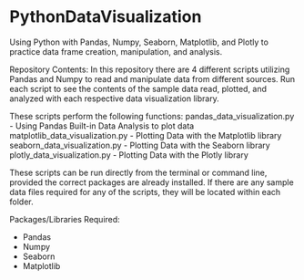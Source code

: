 # PythonDataVisualization
Using Python with Pandas, Numpy, Seaborn, Matplotlib, and Plotly to practice data frame creation, manipulation, and analysis.

Repository Contents:
In this repository there are 4 different scripts utilizing Pandas and Numpy to read and manipulate data from different sources. Run each script to see the contents of the sample data read, plotted, and analyzed with each respective data visualization library.

These scripts perform the following functions:
pandas_data_visualization.py      - Using Pandas Built-in Data Analysis to plot data
matplotlib_data_visualization.py  - Plotting Data with the Matplotlib library
seaborn_data_visualization.py     - Plotting Data with the Seaborn library
plotly_data_visualization.py      - Plotting Data with the Plotly library

These scripts can be run directly from the terminal or command line, provided the correct packages are already installed.
If there are any sample data files required for any of the scripts, they will be located within each folder.

Packages/Libraries Required:
- Pandas
- Numpy
- Seaborn
- Matplotlib
